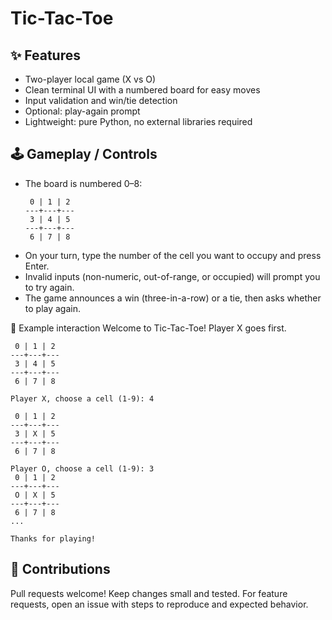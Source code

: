# Tic-Tac-Toe

<h2>✨ Features </h2>

<ul>
<li>Two-player local game (X vs O)

<li>Clean terminal UI with a numbered board for easy moves

<li>Input validation and win/tie detection

<li>Optional: play-again prompt

<li>Lightweight: pure Python, no external libraries required
</ul>

<h2>🕹️ Gameplay / Controls </h2>
<ul>
<li>The board is numbered 0–8:
  
```
 0 | 1 | 2
---+---+---
 3 | 4 | 5
---+---+---
 6 | 7 | 8
 ```
  
<li>On your turn, type the number of the cell you want to occupy and press Enter.
<li>Invalid inputs (non-numeric, out-of-range, or occupied) will prompt you to try again.
<li>The game announces a win (three-in-a-row) or a tie, then asks whether to play again.
</ul>

🧠 Example interaction
Welcome to Tic-Tac-Toe!
Player X goes first.
```
 0 | 1 | 2
---+---+---
 3 | 4 | 5
---+---+---
 6 | 7 | 8

Player X, choose a cell (1-9): 4

 0 | 1 | 2
---+---+---
 3 | X | 5
---+---+---
 6 | 7 | 8

Player O, choose a cell (1-9): 3
 0 | 1 | 2
---+---+---
 O | X | 5
---+---+---
 6 | 7 | 8
...

Thanks for playing!
```

<h2>🙋 Contributions </h2>

Pull requests welcome! Keep changes small and tested. For feature requests, open an issue with steps to reproduce and expected behavior.

